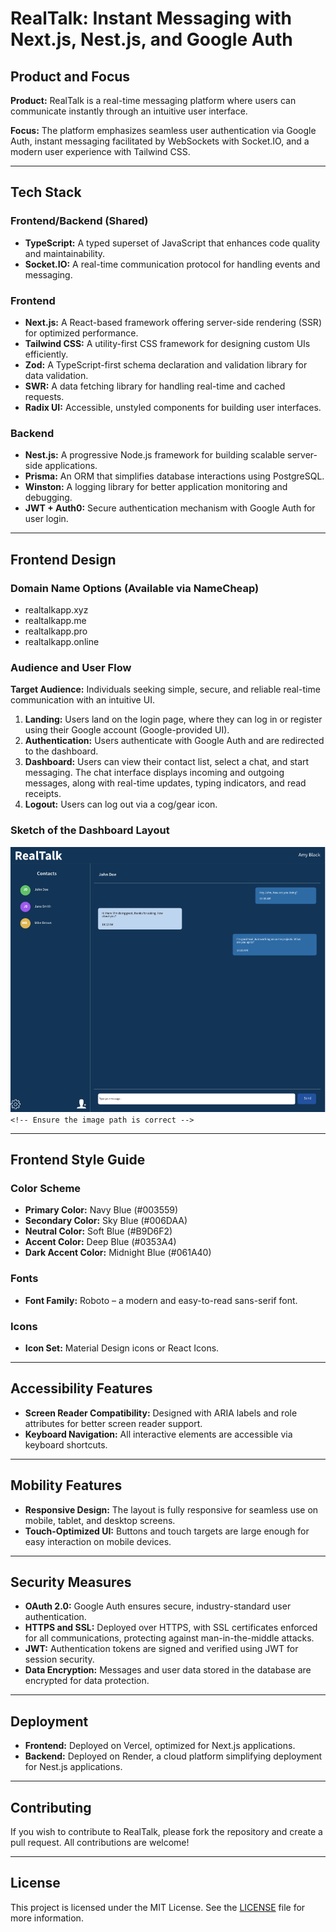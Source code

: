 # RealTalk: Instant Messaging with Next.js, Nest.js, and Google Auth

## Product and Focus

**Product:** RealTalk is a real-time messaging platform where users can communicate instantly through an intuitive user interface.

**Focus:** The platform emphasizes seamless user authentication via Google Auth, instant messaging facilitated by WebSockets with Socket.IO, and a modern user experience with Tailwind CSS.

---

## Tech Stack

### Frontend/Backend (Shared)

- **TypeScript:** A typed superset of JavaScript that enhances code quality and maintainability.
- **Socket.IO:** A real-time communication protocol for handling events and messaging.

### Frontend

- **Next.js:** A React-based framework offering server-side rendering (SSR) for optimized performance.
- **Tailwind CSS:** A utility-first CSS framework for designing custom UIs efficiently.
- **Zod:** A TypeScript-first schema declaration and validation library for data validation.
- **SWR:** A data fetching library for handling real-time and cached requests.
- **Radix UI:** Accessible, unstyled components for building user interfaces.

### Backend

- **Nest.js:** A progressive Node.js framework for building scalable server-side applications.
- **Prisma:** An ORM that simplifies database interactions using PostgreSQL.
- **Winston:** A logging library for better application monitoring and debugging.
- **JWT + Auth0:** Secure authentication mechanism with Google Auth for user login.

---

## Frontend Design

### Domain Name Options (Available via NameCheap)

- realtalkapp.xyz
- realtalkapp.me
- realtalkapp.pro
- realtalkapp.online

### Audience and User Flow

**Target Audience:** Individuals seeking simple, secure, and reliable real-time communication with an intuitive UI.

1. **Landing:** Users land on the login page, where they can log in or register using their Google account (Google-provided UI).
2. **Authentication:** Users authenticate with Google Auth and are redirected to the dashboard.
3. **Dashboard:** Users can view their contact list, select a chat, and start messaging. The chat interface displays incoming and outgoing messages, along with real-time updates, typing indicators, and read receipts.
4. **Logout:** Users can log out via a cog/gear icon.

### Sketch of the Dashboard Layout

![Dashboard Sketch](sketch.png) `<!-- Ensure the image path is correct -->`

---

## Frontend Style Guide

### Color Scheme

- **Primary Color:** Navy Blue (#003559)
- **Secondary Color:** Sky Blue (#006DAA)
- **Neutral Color:** Soft Blue (#B9D6F2)
- **Accent Color:** Deep Blue (#0353A4)
- **Dark Accent Color:** Midnight Blue (#061A40)

### Fonts

- **Font Family:** Roboto – a modern and easy-to-read sans-serif font.

### Icons

- **Icon Set:** Material Design icons or React Icons.

---

## Accessibility Features

- **Screen Reader Compatibility:** Designed with ARIA labels and role attributes for better screen reader support.
- **Keyboard Navigation:** All interactive elements are accessible via keyboard shortcuts.

---

## Mobility Features

- **Responsive Design:** The layout is fully responsive for seamless use on mobile, tablet, and desktop screens.
- **Touch-Optimized UI:** Buttons and touch targets are large enough for easy interaction on mobile devices.

---

## Security Measures

- **OAuth 2.0:** Google Auth ensures secure, industry-standard user authentication.
- **HTTPS and SSL:** Deployed over HTTPS, with SSL certificates enforced for all communications, protecting against man-in-the-middle attacks.
- **JWT:** Authentication tokens are signed and verified using JWT for session security.
- **Data Encryption:** Messages and user data stored in the database are encrypted for data protection.

---

## Deployment

- **Frontend:** Deployed on Vercel, optimized for Next.js applications.
- **Backend:** Deployed on Render, a cloud platform simplifying deployment for Nest.js applications.

---

## Contributing

If you wish to contribute to RealTalk, please fork the repository and create a pull request. All contributions are welcome!

---

## License

This project is licensed under the MIT License. See the [LICENSE](LICENSE) file for more information.
